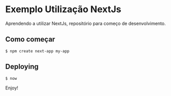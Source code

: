 # Exemplo Utilização NextJs
Aprendendo a utilizar NextJs, repositório para começo de desenvolvimento.

## Como começar
```shell
$ npm create next-app my-app
```

## Deploying
```shell
$ now
```


Enjoy!
